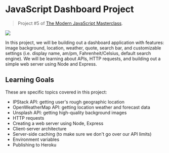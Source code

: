 # JavaScript Dashboard Project

> Project #5 of [The Modern JavaScript
> Masterclass](https://github.com/codingcourses/modern-javascript-masterclass).

<img src="capture.png" />

In this project, we will be building out a dashboard application with features: image background,
location, weather, quote, search bar, and customizable settings (i.e. display name, am/pm,
Fahrenheit/Celsius, default search engine). We will be learning about APIs, HTTP requests, and
building out a simple web server using Node and Express.

## Learning Goals

These are specific topics covered in this project:

- IPStack API: getting user's rough geographic location
- OpenWeatherMap API: getting location weather and forecast data
- Unsplash API: getting high-quality background images
- HTTP requests
- Creating a web server using Node, Express
- Client-server architecture
- Server-side caching (to make sure we don't go over our API limits)
- Environment variables
- Publishing to Heroku
